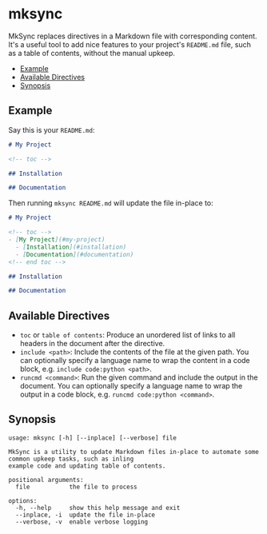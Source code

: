 # mksync

MkSync replaces directives in a Markdown file with corresponding content. It's a useful tool to add nice
features to your project's `README.md` file, such as a table of contents, without the manual upkeep.

<!-- table of contents -->
* [Example](#example)
* [Available Directives](#available-directives)
* [Synopsis](#synopsis)
<!-- end table of contents -->

## Example

Say this is your `README.md`:

```md
# My Project

<!-- toc -->

## Installation

## Documentation
```

Then running `mksync README.md` will update the file in-place to:

```md
# My Project

<!-- toc -->
- [My Project](#my-project)
  - [Installation](#installation)
  - [Documentation](#documentation)
<!-- end toc -->

## Installation

## Documentation
```

## Available Directives

* `toc` or `table of contents`: Produce an unordered list of links to all headers in the document after the directive.
* `include <path>`: Include the contents of the file at the given path. You can optionally specify a language name to
  wrap the content in a code block, e.g. `include code:python <path>`.
* `runcmd <command>`: Run the given command and include the output in the document. You can optionally specify a
  language name to wrap the output in a code block, e.g. `runcmd code:python <command>`.

## Synopsis

<!-- runcmd code: mksync --help -->
```
usage: mksync [-h] [--inplace] [--verbose] file

MkSync is a utility to update Markdown files in-place to automate some common upkeep tasks, such as inling
example code and updating table of contents.

positional arguments:
  file           the file to process

options:
  -h, --help     show this help message and exit
  --inplace, -i  update the file in-place
  --verbose, -v  enable verbose logging
```
<!-- end runcmd -->
